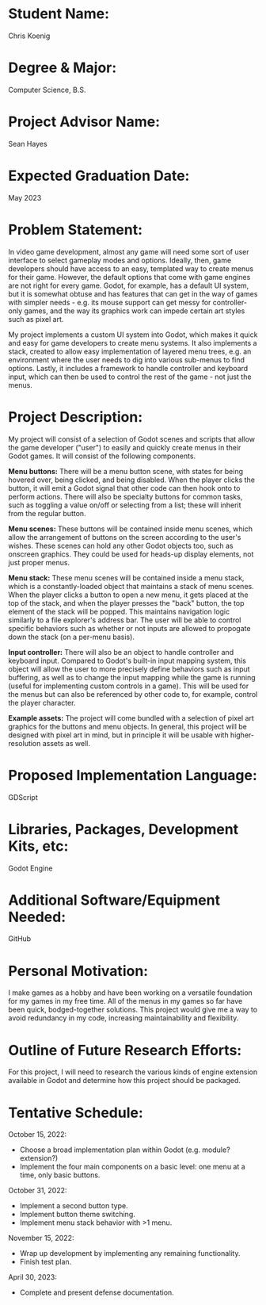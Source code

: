 Student Name:
=============

Chris Koenig

Degree & Major:
===============

Computer Science, B.S.

Project Advisor Name:
=====================

Sean Hayes

Expected Graduation Date:
=========================

May 2023

Problem Statement:
==================

In video game development, almost any game will need some sort of user interface
to select gameplay modes and options. Ideally, then, game developers should have
access to an easy, templated way to create menus for their game. However, the
default options that come with game engines are not right for every game. Godot,
for example, has a default UI system, but it is somewhat obtuse and has features
that can get in the way of games with simpler needs - e.g. its mouse support can
get messy for controller-only games, and the way its graphics work can impede
certain art styles such as pixel art.

My project implements a custom UI system into Godot, which makes it quick and
easy for game developers to create menu systems. It also implements a stack,
created to allow easy implementation of layered menu trees, e.g. an environment
where the user needs to dig into various sub-menus to find options. Lastly, it
includes a framework to handle controller and keyboard input, which can then be
used to control the rest of the game - not just the menus.

Project Description:
====================

My project will consist of a selection of Godot scenes and scripts that allow the
game developer ("user") to easily and quickly create menus in their Godot games.
It will consist of the following components.

**Menu buttons:** There will be a menu button scene, with states for being hovered
over, being clicked, and being disabled. When the player clicks the button, it
will emit a Godot signal that other code can then hook onto to perform actions.
There will also be specialty buttons for common tasks, such as toggling a value
on/off or selecting from a list; these will inherit from the regular button.

**Menu scenes:** These buttons will be contained inside menu scenes, which allow the
arrangement of buttons on the screen according to the user's wishes. These scenes
can hold any other Godot objects too, such as onscreen graphics. They could be
used for heads-up display elements, not just proper menus.

**Menu stack:** These menu scenes will be contained inside a menu stack, which is a
constantly-loaded object that maintains a stack of menu scenes. When the player
clicks a button to open a new menu, it gets placed at the top of the stack, and
when the player presses the "back" button, the top element of the stack will be
popped. This maintains navigation logic similarly to a file explorer's address
bar. The user will be able to control specific behaviors such as whether or not
inputs are allowed to propogate down the stack (on a per-menu basis).

**Input controller:** There will also be an object to handle controller and keyboard
input. Compared to Godot's built-in input mapping system, this object will allow
the user to more precisely define behaviors such as input buffering, as well as
to change the input mapping while the game is running (useful for implementing
custom controls in a game). This will be used for the menus but can also be
referenced by other code to, for example, control the player character.

**Example assets:** The project will come bundled with a selection of pixel art
graphics for the buttons and menu objects. In general, this project will be designed
with pixel art in mind, but in principle it will be usable with higher-resolution
assets as well.

Proposed Implementation Language:
=================================

GDScript

Libraries, Packages, Development Kits, etc:
===========================================

Godot Engine

Additional Software/Equipment Needed:
=====================================

GitHub

Personal Motivation:
====================

I make games as a hobby and have been working on a versatile foundation for my
games in my free time. All of the menus in my games so far have been quick,
bodged-together solutions. This project would give me a way to avoid redundancy
in my code, increasing maintainability and flexibility.

Outline of Future Research Efforts:
===================================

For this project, I will need to research the various kinds of engine extension
available in Godot and determine how this project should be packaged.

Tentative Schedule:
===================

October 15, 2022:
- Choose a broad implementation plan within Godot (e.g. module? extension?)
- Implement the four main components on a basic level: one menu at a time, only basic buttons.

October 31, 2022:
- Implement a second button type.
- Implement button theme switching.
- Implement menu stack behavior with >1 menu.

November 15, 2022:
- Wrap up development by implementing any remaining functionality.
- Finish test plan.

April 30, 2023:
- Complete and present defense documentation.
